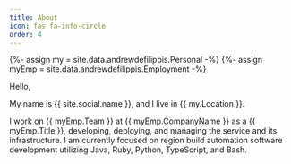 ```yaml
---
title: About
icon: fas fa-info-circle
order: 4
---
```

{%- assign my = site.data.andrewdefilippis.Personal -%}
{%- assign myEmp = site.data.andrewdefilippis.Employment -%}

Hello,

My name is {{ site.social.name }}, and I live in {{ my.Location }}.

I work on {{ myEmp.Team }} at {{ myEmp.CompanyName }} as a {{ myEmp.Title }}, developing, deploying, and managing the service and its infrastructure.  I am currently focused on region build automation software development utilizing Java, Ruby, Python, TypeScript, and Bash.
